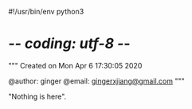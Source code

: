 #!/usr/bin/env python3
# -*- coding: utf-8 -*-
"""
Created on Mon Apr  6 17:30:05 2020

@author: ginger
@email:  gingerxjiang@gmail.com
"""

"Nothing is here".
